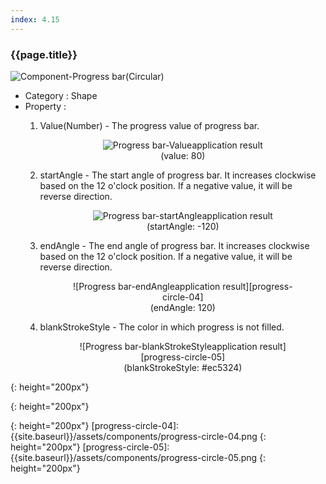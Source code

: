 ```yaml
---
index: 4.15
---
```

### {{page.title}}
![Component-Progress bar(Circular)][progress-circle-01]  

- Category : Shape
- Property :  
    1. Value(Number) - The progress value of progress bar.  
      <figure style="text-align: center;">
      ![Progress bar-Valueapplication result][progress-circle-02]  
      <figurecaption>(value: 80)</figurecaption>
      </figure>

    2. startAngle - The start angle of progress bar. It increases clockwise based on the 12 o'clock position. If a negative value, it will be reverse direction.  
      <figure style="text-align: center;">
      ![Progress bar-startAngleapplication result][progress-circle-03]  
      <figurecaption>(startAngle: -120)</figurecaption>
      </figure>

    3. endAngle - The end angle of progress bar. It increases clockwise based on the 12 o'clock position. If a negative value, it will be reverse direction.  
      <figure style="text-align: center;">
      ![Progress bar-endAngleapplication result][progress-circle-04]  
      <figurecaption>(endAngle: 120)</figurecaption>
      </figure>

    4. blankStrokeStyle - The color in which progress is not filled.  
      <figure style="text-align: center;">
      ![Progress bar-blankStrokeStyleapplication result][progress-circle-05]  
      <figurecaption>(blankStrokeStyle: #ec5324)</figurecaption>
      </figure>


[progress-circle-01]: {{site.baseurl}}/assets/components/progress-circle-01.png
{: height="200px"}

[progress-circle-02]: {{site.baseurl}}/assets/components/progress-circle-02.png
{: height="200px"}

[progress-circle-03]: {{site.baseurl}}/assets/components/progress-circle-03.png
{: height="200px"}
[progress-circle-04]: {{site.baseurl}}/assets/components/progress-circle-04.png
{: height="200px"}
[progress-circle-05]: {{site.baseurl}}/assets/components/progress-circle-05.png
{: height="200px"}